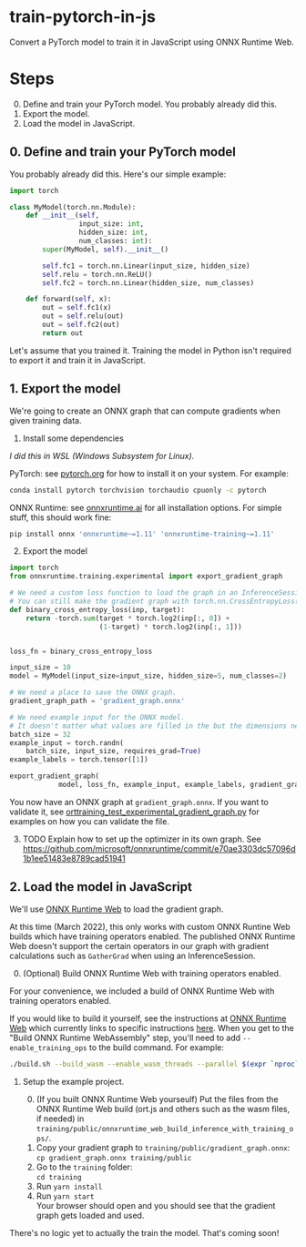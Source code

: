 # train-pytorch-in-js
Convert a PyTorch model to train it in JavaScript using ONNX Runtime Web.

# Steps
0. Define and train your PyTorch model. You probably already did this.
1. Export the model.
2. Load the model in JavaScript.

## 0. Define and train your PyTorch model
You probably already did this.
Here's our simple example:
```python
import torch

class MyModel(torch.nn.Module):
	def __init__(self,
				 input_size: int,
				 hidden_size: int,
				 num_classes: int):
		super(MyModel, self).__init__()

		self.fc1 = torch.nn.Linear(input_size, hidden_size)
		self.relu = torch.nn.ReLU()
		self.fc2 = torch.nn.Linear(hidden_size, num_classes)

	def forward(self, x):
		out = self.fc1(x)
		out = self.relu(out)
		out = self.fc2(out)
		return out
```

Let's assume that you trained it.
Training the model in Python isn't required to export it and train it in JavaScript.

## 1. Export the model
We're going to create an ONNX graph that can compute gradients when given training data.

1. Install some dependencies

*I did this in WSL (Windows Subsystem for Linux).*

PyTorch: see [pytorch.org](https://pytorch.org/get-started/locally/) for how to install it on your system.
For example:
```bash
conda install pytorch torchvision torchaudio cpuonly -c pytorch
```

ONNX Runtime:
see [onnxruntime.ai](https://onnxruntime.ai) for all installation options.
For simple stuff, this should work fine:
```bash
pip install onnx 'onnxruntime~=1.11' 'onnxruntime-training~=1.11'
```

2. Export the model
```python
import torch
from onnxruntime.training.experimental import export_gradient_graph

# We need a custom loss function to load the graph in an InferenceSession in ONNX Runtime Web.
# You can still make the gradient graph with torch.nn.CrossEntropyLoss() and this test will pass.
def binary_cross_entropy_loss(inp, target):
	return -torch.sum(target * torch.log2(inp[:, 0]) +
					  (1-target) * torch.log2(inp[:, 1]))


loss_fn = binary_cross_entropy_loss

input_size = 10
model = MyModel(input_size=input_size, hidden_size=5, num_classes=2)

# We need a place to save the ONNX graph.
gradient_graph_path = 'gradient_graph.onnx'

# We need example input for the ONNX model.
# It doesn't matter what values are filled in the but the dimensions need to be correct.
batch_size = 32
example_input = torch.randn(
	batch_size, input_size, requires_grad=True)
example_labels = torch.tensor([1])

export_gradient_graph(
			model, loss_fn, example_input, example_labels, gradient_graph_path)
```

You now have an ONNX graph at `gradient_graph.onnx`.
If you want to validate it, see [orttraining_test_experimental_gradient_graph.py](https://github.com/microsoft/onnxruntime/commits/master/orttraining/orttraining/test/python/orttraining_test_experimental_gradient_graph.py) for examples on how you can validate the file.

3. TODO Explain how to set up the optimizer in its own graph.
See https://github.com/microsoft/onnxruntime/commit/e70ae3303dc57096d1b1ee51483e8789cad51941 

## 2. Load the model in JavaScript
We'll use [ONNX Runtime Web](https://github.com/microsoft/onnxruntime/tree/master/js/web) to load the gradient graph.

At this time (March 2022), this only works with custom ONNX Runtine Web builds which have training operators enabled.
The published ONNX Runtime Web doesn't support the certain operators in our graph with gradient calculations such as `GatherGrad` when using an InferenceSession.

0. (Optional) Build ONNX Runtime Web with training operators enabled.

For your convenience, we included a build of ONNX Runtime Web with training operators enabled.

If you would like to build it yourself, see the instructions at [ONNX Runtime Web](https://github.com/microsoft/onnxruntime/tree/master/js/web) which currently links to specific instructions [here](https://github.com/microsoft/onnxruntime/blob/master/js/README.md#Build-2).
When you get to the "Build ONNX Runtime WebAssembly" step, you'll need to add `--enable_training_ops` to the build command.
For example:
```bash
./build.sh --build_wasm --enable_wasm_threads --parallel $(expr `nproc` - 1) --enable_training --enable_training_ops --skip_submodule_sync --skip_tests
```

1. Setup the example project.

   0. (If you built ONNX Runtime Web yourseulf) Put the files from the ONNX Runtime Web build (ort.js and others such as the wasm files, if needed) in `training/public/onnxruntime_web_build_inference_with_training_ops/`.
   1. Copy your gradient graph to `training/public/gradient_graph.onnx`:\
   `cp gradient_graph.onnx training/public`
   2. Go to the `training` folder:\
   `cd training`
   3. Run `yarn install`
   4. Run `yarn start`\
   Your browser should open and you should see that the gradient graph gets loaded and used.

There's no logic yet to actually the train the model.
That's coming soon!
